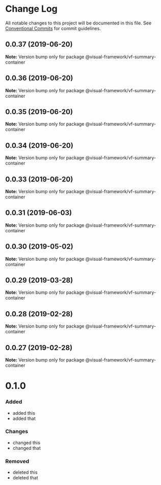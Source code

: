 # Change Log

All notable changes to this project will be documented in this file.
See [Conventional Commits](https://conventionalcommits.org) for commit guidelines.

## 0.0.37 (2019-06-20)

**Note:** Version bump only for package @visual-framework/vf-summary-container





## 0.0.36 (2019-06-20)

**Note:** Version bump only for package @visual-framework/vf-summary-container





## 0.0.35 (2019-06-20)

**Note:** Version bump only for package @visual-framework/vf-summary-container





## 0.0.34 (2019-06-20)

**Note:** Version bump only for package @visual-framework/vf-summary-container





## 0.0.33 (2019-06-20)

**Note:** Version bump only for package @visual-framework/vf-summary-container





## 0.0.31 (2019-06-03)

**Note:** Version bump only for package @visual-framework/vf-summary-container





## 0.0.30 (2019-05-02)

**Note:** Version bump only for package @visual-framework/vf-summary-container





## 0.0.29 (2019-03-28)

**Note:** Version bump only for package @visual-framework/vf-summary-container





## 0.0.28 (2019-02-28)

**Note:** Version bump only for package @visual-framework/vf-summary-container





## 0.0.27 (2019-02-28)

**Note:** Version bump only for package @visual-framework/vf-summary-container





# 0.1.0

### Added
- added this
- added that

### Changes

- changed this
- changed that

### Removed

- deleted this
- deleted that

